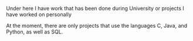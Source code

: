 Under here I have work that has been done during University or projects I have worked on personally

At the moment, there are only projects that use the languages C, Java, and Python, as well as SQL.


